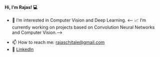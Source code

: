 #### Hi, I’m Rajas! :computer:

- :robot: I’m interested in Computer Vision and Deep Learning.
<-- :chart_with_upwards_trend: I’m currently working on projects based on Convolution Neural Networks and Computer Vision.-->
<!--- - 💞️ I’m looking to collaborate on ...--->
- 📫 How to reach me: rajaschitale@gmail.com 
- :large_blue_circle: [LinkedIn](https://www.linkedin.com/in/rajas-chitale-46512b193/)

<!---
rajas1310/rajas1310 is a ✨ special ✨ repository because its `README.md` (this file) appears on your GitHub profile.
You can click the Preview link to take a look at your changes.
--->
